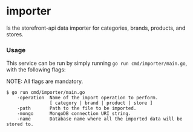 # importer

Is the storefront-api data importer for categories, brands, products, and stores.

### Usage

This service can be run by simply running `go run cmd/importer/main.go`, with the following flags:

NOTE: All flags are mandatory.

```
$ go run cmd/importer/main.go 
    -operation  Name of the import operation to perform.
                [ category | brand | product | store ]
    -path       Path to the file to be imported.
    -mongo      MongoDB connection URI string.
    -name       Database name where all the imported data will be stored to.
```